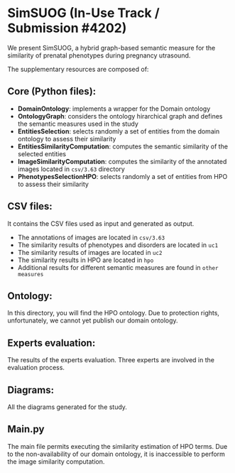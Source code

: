 # SimSUOG (In-Use Track / Submission #4202)

We present SimSUOG, a hybrid graph-based semantic measure for the similarity of prenatal phenotypes during pregnancy utrasound.

The supplementary resources are composed of:

## Core (Python files):

* **DomainOntology**: implements a wrapper for the Domain ontology
* **OntologyGraph**: considers the ontology hirarchical graph and defines the semantic measures used in the study
* **EntitiesSelection**: selects randomly a set of entities from the domain ontology to assess their similarity
* **EntitiesSimilarityComputation**: computes the semantic similarity of the selected entities
* **ImageSimilarityComputation**: computes the similarity of the annotated images located in `csv/3.63` directory
* **PhenotypesSelectionHPO**: selects randomly a set of entities from HPO to assess their similarity

## CSV files:

It contains the CSV files used as input and generated as output.
* The annotations of images are located in `csv/3.63`
* The similarity results of phenotypes and disorders are located in `uc1` 
* The similarity results of images are located in `uc2` 
* The similarity results in HPO are located in `hpo`
* Additional results for different semantic measures are found in `other measures`


## Ontology:

In this directory, you will find the HPO ontology. Due to protection rights, unfortunately, we cannot yet publish our domain ontology.


## Experts evaluation:

The results of the experts evaluation. Three experts are involved in the evaluation process.


## Diagrams:

All the diagrams generated for the study.


## Main.py

The main file permits executing the similarity estimation of HPO terms. 
Due to the non-availability of our domain ontology, it is inaccessible to perform the image similarity computation.

